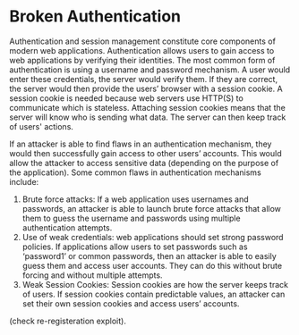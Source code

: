 # Broken Authentication


Authentication and session management constitute core components of modern web applications. Authentication allows users to gain access to web applications by verifying their identities. The most common form of authentication is using a username and password mechanism. A user would enter these credentials, the server would verify them. If they are correct, the server would then provide the users’ browser with a session cookie. A session cookie is needed because web servers use HTTP(S) to communicate which is stateless. Attaching session cookies means that the server will know who is sending what data. The server can then keep track of users' actions. 

If an attacker is able to find flaws in an authentication mechanism, they would then successfully gain access to other users’ accounts. This would allow the attacker to access sensitive data (depending on the purpose of the application). Some common flaws in authentication mechanisms include:

1. Brute force attacks: If a web application uses usernames and passwords, an attacker is able to launch brute force attacks that allow them to guess the username and passwords using multiple authentication attempts. 
2. Use of weak credentials: web applications should set strong password policies. If applications allow users to set passwords such as ‘password1’ or common passwords, then an attacker is able to easily guess them and access user accounts. They can do this without brute forcing and without multiple attempts.
3. Weak Session Cookies: Session cookies are how the server keeps track of users. If session cookies contain predictable values, an attacker can set their own session cookies and access users’ accounts. 

(check re-registeration exploit).

